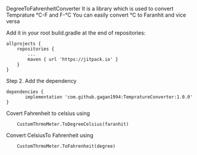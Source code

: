 DegreeToFahrenheitConverter
 It is a library which is used to convert Temprature °C-F and F-°C
You can easily convert °C to Faranhit and vice versa

Add it in your root build.gradle at the end of repositories:

	allprojects {
		repositories {
			...
			maven { url 'https://jitpack.io' }
		}
	}
Step 2. Add the dependency

	dependencies {
	       implementation 'com.github.gagan1994:TempratureConverter:1.0.0'
	}

Covert Fahrenheit to celsius using 

        CustomThrmoMeter.ToDegreeCelsius(faranhit)

Convert CelsiusTo Fahrenheit using

        CustomThrmoMeter.ToFahrenheit(degree)
